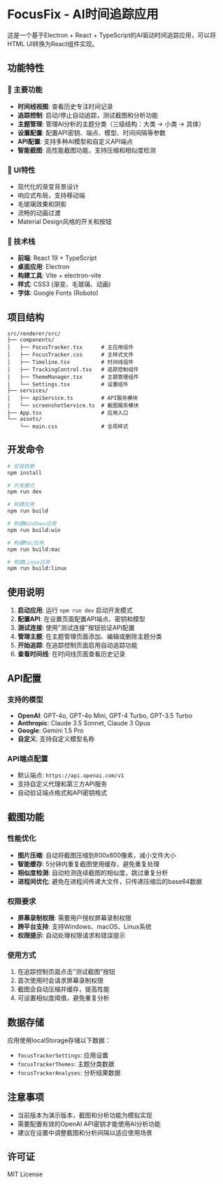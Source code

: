 # FocusFix - AI时间追踪应用

这是一个基于Electron + React + TypeScript的AI驱动时间追踪应用，可以将HTML UI转换为React组件实现。

## 功能特性

### 🎯 主要功能
- **时间线视图**: 查看历史专注时间记录
- **追踪控制**: 启动/停止自动追踪，测试截图和分析功能
- **主题管理**: 管理AI分析的主题分类（三级结构：大类 → 小类 → 具体）
- **设置配置**: 配置API密钥、端点、模型、时间间隔等参数
- **API配置**: 支持多种AI模型和自定义API端点
- **智能截图**: 高性能截图功能，支持压缩和相似度检测

### 🎨 UI特性
- 现代化的渐变背景设计
- 响应式布局，支持移动端
- 毛玻璃效果和阴影
- 流畅的动画过渡
- Material Design风格的开关和按钮

### 🔧 技术栈
- **前端**: React 19 + TypeScript
- **桌面应用**: Electron
- **构建工具**: Vite + electron-vite
- **样式**: CSS3 (渐变、毛玻璃、动画)
- **字体**: Google Fonts (Roboto)

## 项目结构

```
src/renderer/src/
├── components/
│   ├── FocusTracker.tsx      # 主应用组件
│   ├── FocusTracker.css      # 主样式文件
│   ├── Timeline.tsx          # 时间线组件
│   ├── TrackingControl.tsx   # 追踪控制组件
│   ├── ThemeManager.tsx      # 主题管理组件
│   └── Settings.tsx          # 设置组件
├── services/
│   ├── apiService.ts         # API服务模块
│   └── screenshotService.ts  # 截图服务模块
├── App.tsx                   # 应用入口
└── assets/
    └── main.css              # 全局样式
```

## 开发命令

```bash
# 安装依赖
npm install

# 开发模式
npm run dev

# 构建应用
npm run build

# 构建Windows应用
npm run build:win

# 构建Mac应用
npm run build:mac

# 构建Linux应用
npm run build:linux
```

## 使用说明

1. **启动应用**: 运行 `npm run dev` 启动开发模式
2. **配置API**: 在设置页面配置API端点、密钥和模型
3. **测试连接**: 使用"测试连接"按钮验证API配置
4. **管理主题**: 在主题管理页面添加、编辑或删除主题分类
5. **开始追踪**: 在追踪控制页面启用自动追踪功能
6. **查看时间线**: 在时间线页面查看历史记录

## API配置

### 支持的模型
- **OpenAI**: GPT-4o, GPT-4o Mini, GPT-4 Turbo, GPT-3.5 Turbo
- **Anthropic**: Claude 3.5 Sonnet, Claude 3 Opus
- **Google**: Gemini 1.5 Pro
- **自定义**: 支持自定义模型名称

### API端点配置
- 默认端点: `https://api.openai.com/v1`
- 支持自定义代理和第三方API服务
- 自动验证端点格式和API密钥格式

## 截图功能

### 性能优化
- **图片压缩**: 自动将截图压缩到800x600像素，减小文件大小
- **智能缓存**: 5分钟内重复截图使用缓存，避免重复处理
- **相似度检测**: 自动检测连续截图的相似度，跳过重复分析
- **进程间优化**: 避免在进程间传递大文件，只传递压缩后的base64数据

### 权限要求
- **屏幕录制权限**: 需要用户授权屏幕录制权限
- **跨平台支持**: 支持Windows、macOS、Linux系统
- **权限提示**: 自动处理权限请求和错误提示

### 使用方式
1. 在追踪控制页面点击"测试截图"按钮
2. 首次使用时会请求屏幕录制权限
3. 截图会自动压缩并缓存，提高性能
4. 可设置相似度阈值，避免重复分析

## 数据存储

应用使用localStorage存储以下数据：
- `focusTrackerSettings`: 应用设置
- `focusTrackerThemes`: 主题分类数据
- `focusTrackerAnalyses`: 分析结果数据

## 注意事项

- 当前版本为演示版本，截图和分析功能为模拟实现
- 需要配置有效的OpenAI API密钥才能使用AI分析功能
- 建议在设置中调整截图和分析间隔以适应使用场景

## 许可证

MIT License